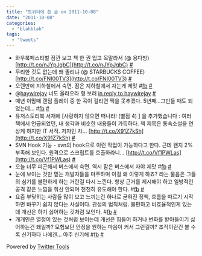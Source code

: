 ```yaml
---
title: "트위터에 쓴 글 on 2011-10-08"
date: "2011-10-08"
categories: 
  - "blahblah"
tags: 
  - "tweets"
---
```


- 와우북페스티벌 잠깐 보고 책 한 권 업고 목말라서 (@ 용다방) [http://t.co/nJYpJgbC](http://t.co/nJYpJgbC) [#](http://twitter.com/blurblah/statuses/120735901969162240)
- 무리한 것도 없는데 왜 졸리냐 (@ STARBUCKS COFFEE) [http://t.co/FNI00TV3](http://t.co/FNI00TV3) [#](http://twitter.com/blurblah/statuses/120779221231607808)
- 오랜만에 지하철에서 숙면. 잠은 지하철에서 자는게 제맛 #[fb](http://search.twitter.com/search?q=%23fb) [#](http://twitter.com/blurblah/statuses/120779454757867523)
- @[haywirejay](http://twitter.com/haywirejay) 너도 올라오라 형 보러 [in reply to haywirejay](http://twitter.com/haywirejay/statuses/120392970385100801) [#](http://twitter.com/blurblah/statuses/120816895732613120)
- 매년 이맘때 랜덤 플레이 중 한 곡이 걸리면 맥을 못추겠다. 5년째...그만둘 때도 되었는데... #[fb](http://search.twitter.com/search?q=%23fb) [#](http://twitter.com/blurblah/statuses/120869851236532224)
- 유저스토리북 서재에 \[사랑하지 않으면 떠나라! (별점 4) \] 을 추가했습니다 : 여러 책에서 언급되었던, 내 생각과 비슷한 내용들이 가득하다. 책 제목은 통속소설을 연상케 하지만 IT 서적. 저자인 차... [http://t.co/X91Z7kSh](http://t.co/X91Z7kSh) [#](http://twitter.com/blurblah/statuses/121252680625684480)
- SVN Hook 기능 - svn의 hook으로 이런 작업이 가능하다고 한다. 근데 왠지 2% 부족해 보인다. 원격으로 스크립트를 호출하라니… [http://t.co/Vf1PWLas](http://t.co/Vf1PWLas) [#](http://twitter.com/blurblah/statuses/121408898937782272)
- 오늘 너무 피곤해서 버스에서 숙면. 역시 잠은 버스에서 자야 제맛 #[fb](http://search.twitter.com/search?q=%23fb) [#](http://twitter.com/blurblah/statuses/121584339589935104)
- 눈에 보이는 것만 믿는 개발자들을 마주하며 이걸 왜 이렇게 하죠? 라는 물음은 그들의 심기를 불편하게 하는 거란걸 다시 느낀다. 항상 근거를 제시해야 하고 일방적인 공격 같은 느낌을 줘선 안되며 천천히 유도해야 한다. #[fb](http://search.twitter.com/search?q=%23fb) [#](http://twitter.com/blurblah/statuses/121585431967039490)
- 요즘 부딪히는 사람들 많이 보고 느끼는건 하나로 굳혀진 정책, 흐름을 따르기 시작하면 바꾸기 쉽지 않다는 사실이다. 관성의 법칙처럼. 불편하고 비효율적인게 있는데 개선은 하기 싫어하는 것처럼 보인다. #[fb](http://search.twitter.com/search?q=%23fb) [#](http://twitter.com/blurblah/statuses/121586711405928448)
- 개개인은 열정이 있는 것처럼 보이는데 개선은 힘들어 하거나 변화를 받아들이기 싫어하는건 왜일까? 모험보단 안정을 원하는 마음이 커서 그런걸까? 조직이란건 볼 수록 신기하다 나에겐... 아주 신기해 #[fb](http://search.twitter.com/search?q=%23fb) [#](http://twitter.com/blurblah/statuses/121588264221151232)

Powered by [Twitter Tools](http://alexking.org/projects/wordpress)
